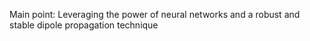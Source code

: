 Main point: Leveraging the power of neural networks and a robust and stable dipole propagation technique
